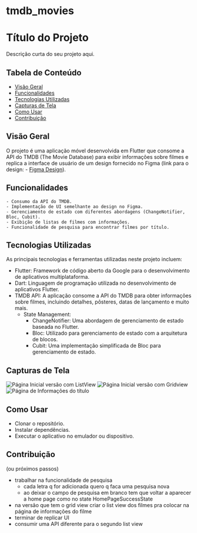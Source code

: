 # tmdb_movies
# Título do Projeto

Descrição curta do seu projeto aqui.

## Tabela de Conteúdo

- [Visão Geral](#visão-geral)
- [Funcionalidades](#funcionalidades)
- [Tecnologias Utilizadas](#tecnologias-utilizadas)
- [Capturas de Tela](#capturas-de-tela)
- [Como Usar](#como-usar)
- [Contribuição](#contribuição)


## Visão Geral

O projeto é uma aplicação móvel desenvolvida em Flutter que consome a API do TMDB (The Movie Database) para exibir informações sobre filmes e replica a interface de usuário de um design fornecido no Figma (link para o design: - [Figma Design](https://www.figma.com/community/file/1059842558004825230/TMDB)).
## Funcionalidades

    - Consumo da API do TMDB.
    - Implementação de UI semelhante ao design no Figma.
    - Gerenciamento de estado com diferentes abordagens (ChangeNotifier, Bloc, Cubit).
    - Exibição de listas de filmes com informações.
    - Funcionalidade de pesquisa para encontrar filmes por título.

## Tecnologias Utilizadas

As principais tecnologias e ferramentas utilizadas neste projeto incluem:

- Flutter: Framework de código aberto da Google para o desenvolvimento de aplicativos multiplataforma.
- Dart: Linguagem de programação utilizada no desenvolvimento de aplicativos Flutter.
- TMDB API: A aplicação consome a API do TMDB para obter informações sobre filmes, incluindo detalhes, pôsteres, datas de lançamento e muito mais.
  - State Management:
    - ChangeNotifier: Uma abordagem de gerenciamento de estado baseada no Flutter.
    - Bloc: Utilizado para gerenciamento de estado com a arquitetura de blocos.
    - Cubit: Uma implementação simplificada de Bloc para gerenciamento de estado.


## Capturas de Tela

![Página Inicial versão com ListView](screenshots/home_page_listview.png)
![Página Inicial versão com Gridview](screenshots/home_TMDB.png)
![Página de Informações do título](screenshots/movie_info_page.png)

## Como Usar

- Clonar o repositório.
- Instalar dependências.
- Executar o aplicativo no emulador ou dispositivo.

## Contribuição 
(ou próximos passos)
 - trabalhar na funcionalidade de pesquisa
   - cada letra q for adicionada quero q faca uma pesquisa nova
   - ao deixar o campo de pesquisa em branco tem que voltar a aparecer a home page como no state HomePageSuccessState
 - na versão que tem o grid view criar o list view dos filmes pra colocar na página de informações do filme
 - terminar de replicar UI
 - consumir uma API diferente para o segundo list view


